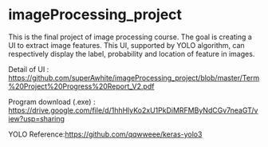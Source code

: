 # imageProcessing_project

This is the final project of image processing course. 
The goal is creating a UI to extract image features. 
This UI, supported by YOLO algorithm, can respectively display the label, probability and location of feature in images. 

Detail of UI : https://github.com/superAwhite/imageProcessing_project/blob/master/Term%20Project%20Progress%20Report_V2.pdf

Program download (.exe) : https://drive.google.com/file/d/1hhHlyKo2xU1PkDiMRFMByNdCGv7neaGT/view?usp=sharing


YOLO Reference:https://github.com/qqwweee/keras-yolo3

